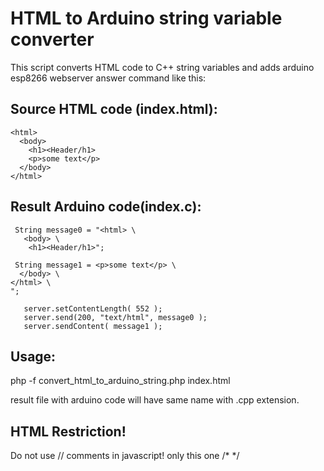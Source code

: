 # HTML to Arduino string variable converter
This script converts HTML code to C++ string variables and adds arduino esp8266 webserver answer command like this:
## Source HTML code (index.html):
```
<html>
  <body>
    <h1><Header/h1>
    <p>some text</p>
  </body>
</html>
```

## Result Arduino code(index.c):
```
 String message0 = "<html> \
   <body> \
    <h1><Header/h1>";

 String message1 = <p>some text</p> \
  </body> \
</html> \
";

   server.setContentLength( 552 );
   server.send(200, "text/html", message0 );
   server.sendContent( message1 );
```
## Usage:

php -f convert_html_to_arduino_string.php index.html

result file with arduino code will have same name with .cpp extension.


## HTML Restriction!
Do not use // comments in javascript! only this one /* */
